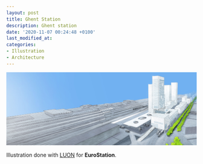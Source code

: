 ```yaml
---
layout: post
title: Ghent Station
description: Ghent station
date: '2020-11-07 00:24:48 +0100'
last_modified_at:
categories:
- Illustration
- Architecture
---
```

![Ghent station](/images/Station_Gent_Illu_modifications_March_2010_final.jpg)

Illustration done with [LUON](https://www.luon.com) for **EuroStation**.
